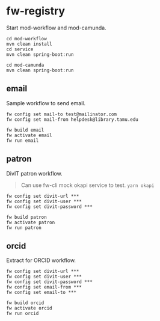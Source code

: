 # fw-registry

Start mod-workflow and mod-camunda.

```
cd mod-workflow
mvn clean install
cd service
mvn clean spring-boot:run
```

```
cd mod-camunda
mvn clean spring-boot:run
```

## email

Sample workflow to send email.

```
fw config set mail-to test@mailinator.com
fw config set mail-from helpdesk@library.tamu.edu
```

```
fw build email
fw activate email
fw run email
```

## patron

DivIT patron workflow.

> Can use fw-cli mock okapi service to test. `yarn okapi`

```
fw config set divit-url ***
fw config set divit-user ***
fw config set divit-password ***
```

```
fw build patron
fw activate patron
fw run patron
```

## orcid

Extract for ORCID workflow.

```
fw config set divit-url ***
fw config set divit-user ***
fw config set divit-password ***
fw config set email-from ***
fw config set email-to ***
```

```
fw build orcid
fw activate orcid
fw run orcid
```
